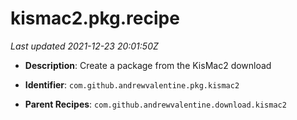 # kismac2.pkg.recipe

_Last updated 2021-12-23 20:01:50Z_

- **Description**: Create a package from the KisMac2 download

- **Identifier**: `com.github.andrewvalentine.pkg.kismac2`

- **Parent Recipes**: `com.github.andrewvalentine.download.kismac2`
